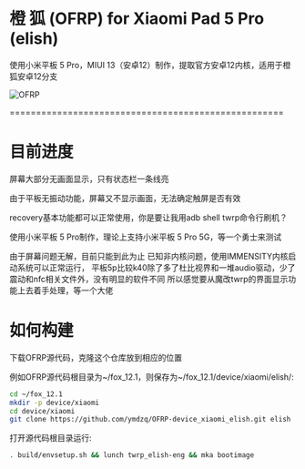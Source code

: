 # 橙 狐 (OFRP) for Xiaomi Pad 5 Pro (elish)
使用小米平板 5 Pro，MIUI 13（安卓12）制作，提取官方安卓12内核，适用于橙狐安卓12分支

![OFRP](https://image.ibb.co/cTMWux/logo.jpg "OFRP")

====================================================

# 目前进度

屏幕大部分无画面显示，只有状态栏一条线亮

由于平板无振动功能，屏幕又不显示画面，无法确定触屏是否有效

recovery基本功能都可以正常使用，你是要让我用adb shell twrp命令行刷机？

使用小米平板 5 Pro制作，理论上支持小米平板 5 Pro 5G，等一个勇士来测试

由于屏幕问题无解，目前只能到此为止
已知非内核问题，使用IMMENSITY内核启动系统可以正常运行，
平板5p比较k40除了多了杜比视界和一堆audio驱动，少了震动和nfc相关文件外，没有明显的软件不同
所以感觉要从魔改twrp的界面显示功能上去着手处理，等一个大佬

# 如何构建
下载OFRP源代码，克隆这个仓库放到相应的位置

例如OFRP源代码根目录为~/fox_12.1，则保存为~/fox_12.1/device/xiaomi/elish/:

```bash
cd ~/fox_12.1
mkdir -p device/xiaomi
cd device/xiaomi
git clone https://github.com/ymdzq/OFRP-device_xiaomi_elish.git elish
```

打开源代码根目录运行:

```bash
. build/envsetup.sh && lunch twrp_elish-eng && mka bootimage
```
